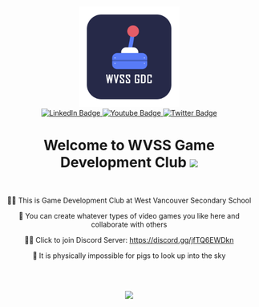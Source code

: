 <div id="header" align="center">
  <img src="https://github.com/Game-Development-Club-WVSS/.github/blob/main/profile/Logo.png" width="200"/>
</div>

<div id="badges" align="center">
  <a href="https://www.instagram.com/wvssgamedevelopmentclub/">
    <img src="https://img.shields.io/badge/instagram-E4405F?style=for-the-badge&logo=instagram&logoColor=white" alt="LinkedIn Badge"/>
  </a>
  <a href="https://www.youtube.com/channel/UCZs_N6hT5Un-1Ez6VGk4HKA">
    <img src="https://img.shields.io/badge/YouTube-red?style=for-the-badge&logo=youtube&logoColor=white" alt="Youtube Badge"/>
  </a>
  <a href="https://discord.gg/jfTQ6EWDkn">
    <img src="https://img.shields.io/badge/Discord-5865f2?style=for-the-badge&logo=discord&logoColor=white" alt="Twitter Badge"/>
  </a>
</div>

<h1 align="center">
  Welcome to WVSS Game Development Club 
  <img src="https://media.giphy.com/media/hvRJCLFzcasrR4ia7z/giphy.gif" width="30px"/>
</h1>

<br>

<div id="texts" align="center">
  
  🙋‍♀️ This is Game Development Club at West Vancouver Secondary School

  🌈 You can create whatever types of video games you like here and collaborate with others

  👩‍💻 Click to join Discord Server: https://discord.gg/jfTQ6EWDkn

  🍿 It is physically impossible for pigs to look up into the sky
  
</div>

<br><br>

<div align="center">
  <img src="https://media.giphy.com/media/wcgn5fVDjvR7pdvz4C/giphy.gif" width="350"/>
</div>

